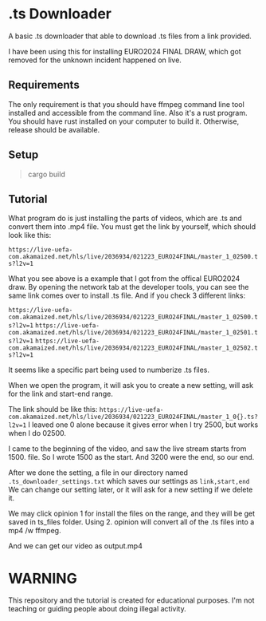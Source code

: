 # .ts Downloader

A basic .ts downloader that able to download .ts files from a link provided.

I have been using this for installing EURO2024 FINAL DRAW, which got removed for the unknown incident happened on live.

## Requirements

The only requirement is that you should have ffmpeg command line tool installed and accessible from the command line.
Also it's a rust program. You should have rust installed on your computer to build it. Otherwise, release should be available.

## Setup

> cargo build

## Tutorial

What program do is just installing the parts of videos, which are .ts and convert them into .mp4 file.
You must get the link by yourself, which should look like this:

`https://live-uefa-com.akamaized.net/hls/live/2036934/021223_EURO24FINAL/master_1_02500.ts?l2v=1`

What you see above is a example that I got from the offical EURO2024 draw. By opening the network tab at the developer tools, you can see the same link comes over to install .ts file.
And if you check 3 different links:

`https://live-uefa-com.akamaized.net/hls/live/2036934/021223_EURO24FINAL/master_1_02500.ts?l2v=1`
`https://live-uefa-com.akamaized.net/hls/live/2036934/021223_EURO24FINAL/master_1_02501.ts?l2v=1`
`https://live-uefa-com.akamaized.net/hls/live/2036934/021223_EURO24FINAL/master_1_02502.ts?l2v=1`

It seems like a specific part being used to numberize .ts files.


When we open the program, it will ask you to create a new setting, will ask for the link and start-end range.

The link should be like this: `https://live-uefa-com.akamaized.net/hls/live/2036934/021223_EURO24FINAL/master_1_0{}.ts?l2v=1`
I leaved one 0 alone because it gives error when I try 2500, but works when I do 02500.

I came to the beginning of the video, and saw the live stream starts from 1500. file. So I wrote 1500 as the start.
And 3200 were the end, so our end.

After we done the setting, a file in our directory named `.ts_downloader_settings.txt` which saves our settings as `link,start,end`
We can change our setting later, or it will ask for a new setting if we delete it.

We may click opinion 1 for install the files on the range, and they will be get saved in ts_files folder.
Using 2. opinion will convert all of the .ts files into a mp4 /w ffmpeg.

And we can get our video as output.mp4



# WARNING

This repository and the tutorial is created for educational purposes. I'm not teaching or guiding people about doing illegal activity.
